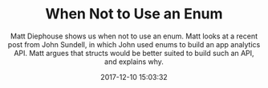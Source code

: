 ---
title: "When Not to Use an Enum"
subtitle: "Matt Diephouse shows us when not to use an enum. Matt looks at a recent post from John Sundell, in which John used enums to build an app analytics API. Matt argues that structs would be better suited to build such an API, and explains why."
tags: ["enums","struct"]
link: "http://matt.diephouse.com/2017/12/when-not-to-use-an-enum/"
date: "2017-12-10 15:03:32"
---
